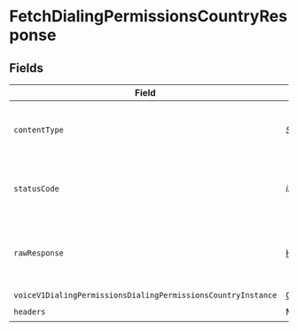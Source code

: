 # FetchDialingPermissionsCountryResponse


## Fields

| Field                                                                                                                                                          | Type                                                                                                                                                           | Required                                                                                                                                                       | Description                                                                                                                                                    |
| -------------------------------------------------------------------------------------------------------------------------------------------------------------- | -------------------------------------------------------------------------------------------------------------------------------------------------------------- | -------------------------------------------------------------------------------------------------------------------------------------------------------------- | -------------------------------------------------------------------------------------------------------------------------------------------------------------- |
| `contentType`                                                                                                                                                  | *String*                                                                                                                                                       | :heavy_check_mark:                                                                                                                                             | HTTP response content type for this operation                                                                                                                  |
| `statusCode`                                                                                                                                                   | *int*                                                                                                                                                          | :heavy_check_mark:                                                                                                                                             | HTTP response status code for this operation                                                                                                                   |
| `rawResponse`                                                                                                                                                  | [HttpResponse\<InputStream>](https://docs.oracle.com/en/java/javase/11/docs/api/java.net.http/java/net/http/HttpResponse.html)                                 | :heavy_check_mark:                                                                                                                                             | Raw HTTP response; suitable for custom response parsing                                                                                                        |
| `voiceV1DialingPermissionsDialingPermissionsCountryInstance`                                                                                                   | [Optional\<VoiceV1DialingPermissionsDialingPermissionsCountryInstance>](../../models/components/VoiceV1DialingPermissionsDialingPermissionsCountryInstance.md) | :heavy_minus_sign:                                                                                                                                             | OK                                                                                                                                                             |
| `headers`                                                                                                                                                      | Map\<String, List\\<*String*>>                                                                                                                                 | :heavy_check_mark:                                                                                                                                             | N/A                                                                                                                                                            |